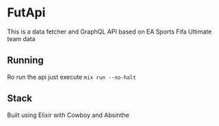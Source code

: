# FutApi
This is a data fetcher and GraphQL API based on EA Sports Fifa Ultimate team data

## Running
Ro run the api just execute ```mix run --no-halt```

## Stack
Built using Elixir with Cowboy and Absinthe
